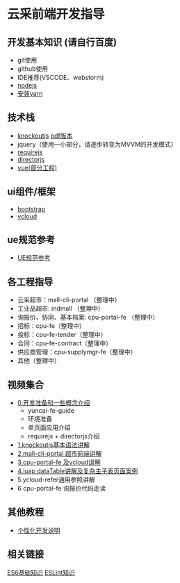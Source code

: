 # 云采前端开发指导

## 开发基本知识 (请自行百度)
- git使用
- github使用
- IDE推荐(VSCODE、webstorm)
- [nodejs](http://nodejs.cn/download/)
- [安装yarn](https://yarn.bootcss.com/docs/install.html)

## 技术栈
- [knockoutjs](https://songhlc.gitbooks.io/knockoutjs/content/) [pdf版本](https://github.com/yonyouyc/yuncai-fe-guide/blob/master/tutorial/knockoutjs-guide.pdf)
- jquery（使用一小部分，请逐步转变为MVVM的开发模式）
- [requirejs](http://www.runoob.com/w3cnote/requirejs-tutorial-1.html)
- [directorjs](https://www.cnblogs.com/Showshare/p/director-chinese-tutorial.html)
- [vue(部分工程)](https://cn.vuejs.org//)

## ui组件/框架
- [bootstrap](https://v3.bootcss.com/components/)
- [ycloud](https://github.com/yonyouyc/ycloud)

## ue规范参考
- [UE规范参考](https://yonyouyc.github.io/yuncai-ue/index.html)
## 各工程指导
- 云采超市：mall-cli-portal （整理中）
- 工业品超市: indmall （整理中）
- 询报价、协同、基本档案: cpu-portal-fe （整理中）
- 招标：cpu-fe（整理中）
- 投标：cpu-fe-tender（整理中）
- 合同：cpu-fe-contract（整理中）
- 供应商管理：cpu-supplymgr-fe（整理中）
- 其他（整理中）

## 视频集合

- [0.开发准备和一些概念介绍](https://v.youku.com/v_show/id_XMzQ5Nzc1NzA2OA==.html?sharefrom=iphone&sharekey=8cb2ac4c5ad13b4e507b291b04ad50777)
   - yuncai-fe-guide
   - 环境准备
   - 单页面应用介绍
   - requirejs + directorjs介绍
- [1.knockoutjs基本语法讲解](http://v.youku.com/v_show/id_XMzQ5OTM3NTI1Mg==.html)
- [2.mall-cli-portal 超市前端讲解](http://v.youku.com/v_show/id_XMzUwMjE4OTkyOA==.html)
- [3.cpu-portal-fe 及ycloud讲解](http://v.youku.com/v_show/id_XMzUwODA0MDU3Mg==.html)
- [4.iuap dataTable讲解及复杂主子表页面案例](http://v.youku.com/v_show/id_XMzUyNTY4MTM0NA==.html)
- 5.ycloud-refer通用参照讲解
- 6 cpu-portal-fe 询报价代码走读

## 其他教程
- [个性化开发说明](https://github.com/yonyouyc/yuncai-fe-guide/blob/master/tutorial/customrule/readme.md)

## 相关链接
[ES6基础知识](http://es6.ruanyifeng.com/)
[ESLint知识](http://eslint.cn/)